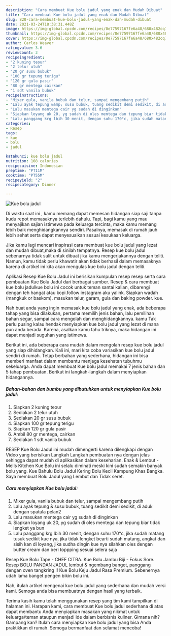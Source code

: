 ```yaml
---
description: "Cara membuat Kue bolu jadul yang enak dan Mudah Dibuat"
title: "Cara membuat Kue bolu jadul yang enak dan Mudah Dibuat"
slug: 820-cara-membuat-kue-bolu-jadul-yang-enak-dan-mudah-dibuat
date: 2021-03-24T18:38:31.448Z
image: https://img-global.cpcdn.com/recipes/0e77597167fe6a48/680x482cq70/kue-bolu-jadul-foto-resep-utama.jpg
thumbnail: https://img-global.cpcdn.com/recipes/0e77597167fe6a48/680x482cq70/kue-bolu-jadul-foto-resep-utama.jpg
cover: https://img-global.cpcdn.com/recipes/0e77597167fe6a48/680x482cq70/kue-bolu-jadul-foto-resep-utama.jpg
author: Carlos Weaver
ratingvalue: 3.6
reviewcount: 3
recipeingredient:
- "2 kuning teour"
- "2 telur utuh"
- "20 gr susu bubuk"
- "100 gr tepung terigu"
- "120 gr gula pasir"
- "80 gr mentega cairkan"
- "1 sdt vanila bubuk"
recipeinstructions:
- "Mixer gula, vanila bubuk dan telur, sampai mengembang putih"
- "Lalu ayak tepung &amp; susu bubuk, tuang sedikit demi sedikit, di aduk dengan spatula pelan2"
- "Lalu masukan mentega cair yg sudah di dinginkan"
- "Siapkan loyang uk 20, yg sudah di oles mentega dan tepung biar tidak lengket ya bun"
- "Lalu panggang krg lbih 30 menit, dengan suhu 170°c, jika sudah matang tusuk sedikit kue nya, jika tidak lengket bearti sudah matang, angkat dan sisih kan di loyang, jika sudha dingin kue nya silahkan oles dengan butter cream dan beri toppping sesuai selera saja"
categories:
- Resep
tags:
- kue
- bolu
- jadul

katakunci: kue bolu jadul 
nutrition: 108 calories
recipecuisine: Indonesian
preptime: "PT11M"
cooktime: "PT55M"
recipeyield: "2"
recipecategory: Dinner

---
```



![Kue bolu jadul](https://img-global.cpcdn.com/recipes/0e77597167fe6a48/680x482cq70/kue-bolu-jadul-foto-resep-utama.jpg)

Di waktu  saat ini , kamu memang dapat memesan hidangan siap saji tanpa kudu repot memasaknya terlebih dahulu. Tapi, bagi kamu yang mau menyajikan sajian istimewa pada keluarga tercinta, maka kamu memang lebih baik menghidangkannya sendiri. Pasalnya, memasak di rumah jauh lebih sehat serta dapat menyesuaikan sesuai kesukaan keluarga.

Jika kamu lagi mencari inspirasi cara membuat kue bolu jadul yang lezat dan mudah dibuat,maka di sinilah tempatnya. Resep kue bolu jadul  sebenarnya tidak sulit untuk dibuat jika kamu mengerjakannya dengan teliti. Namun, kamu tidak perlu khawatir akan tidak berhasil dalam memasaknya 
karena di artikel ini kita akan mengulas kue bolu jadul dengan teliti.  

Aplikasi Resep Kue Bolu Jadul ini berisikan kumpulan resep resep serta cara pembuatan Kue Bolu Jadul dari berbagai sumber. Resep &amp; cara membuat kue bolu jadulkue bolu ini cocok untuk teman santai kalian, dibarengi dengan teh hangat atau kopi.follow instagram aku yalink. Siapkan wadah (mangkuk or baskom). masukan telur, garam, gula dan baking powder. kue.

Nah buat anda yang ingin memasak kue bolu jadul yang enak, ada beberapa tahap yang bisa dilakukan, pertama memilih jenis bahan, lalu pemilihan bahan segar, sampai cara mengolah dan menghidangkannya. kamu Tak perlu pusing kalau hendak menyiapkan kue bolu jadul yang lezat di mana pun anda berada. Karena, asalkan kamu  tahu triknya, maka hidangan ini dapat menjadi suguhan yang istimewa.

Berikut ini, ada beberapa cara mudah dalam mengolah resep kue bolu jadul yang siap dihidangkan. Kali ini, mari kita coba variasikan kue bolu jadul sendiri di rumah. Tetap berbahan yang sederhana, hidangan ini bisa memberi manfaat dalam membantu menjaga kesehatan tubuhmu sekeluarga. Anda dapat membuat Kue bolu jadul memakai 7 jenis bahan dan 5 tahap pembuatan. Berikut ini langkah-langkah dalam menyiapkan hidangannya.

<!--inarticleads1-->

##### Bahan-bahan dan bumbu yang dibutuhkan untuk menyiapkan Kue bolu jadul:

1. Siapkan 2 kuning teour
1. Sediakan 2 telur utuh
1. Sediakan 20 gr susu bubuk
1. Siapkan 100 gr tepung terigu
1. Siapkan 120 gr gula pasir
1. Ambil 80 gr mentega, cairkan
1. Sediakan 1 sdt vanila bubuk


RESEP Kue Bolu Jadul ini mudah dimengerti karena dilengkapi dengan Video yang berisikan Langkah Langkah pembuatan nya dengan jelas sehingga dapat mudah di aplikasikan dalam keseharian. Enak &amp; Lembut - Mells Kitchen Kue Bolu ini selalu diminati meski kini sudah semakin banyak bolu yang. Kue Bahulu Bolu Jadul Kering Bolu Kecil Kampung Khas Bangka. Saya membuat Bolu Jadul yang Lembut dan Tidak seret. 

<!--inarticleads2-->

##### Cara menyiapkan Kue bolu jadul:

1. Mixer gula, vanila bubuk dan telur, sampai mengembang putih
1. Lalu ayak tepung &amp; susu bubuk, tuang sedikit demi sedikit, di aduk dengan spatula pelan2
1. Lalu masukan mentega cair yg sudah di dinginkan
1. Siapkan loyang uk 20, yg sudah di oles mentega dan tepung biar tidak lengket ya bun
1. Lalu panggang krg lbih 30 menit, dengan suhu 170°c, jika sudah matang tusuk sedikit kue nya, jika tidak lengket bearti sudah matang, angkat dan sisih kan di loyang, jika sudha dingin kue nya silahkan oles dengan butter cream dan beri toppping sesuai selera saja


Resep Kue Bolu Tape - CHEF CITRA. Kue Bolu Jambu Biji - Fokus Sore. Resep BOLU PANDAN JADUL lembut &amp; ngembang banget, panggang dengan oven tangkring !! Kue Bolu Keju Jadul Rasa Premium. Sebenernya udah lama banget pengen bikin bolu ini. 

Nah, itulah artikel mengenai  kue bolu jadul  yang sederhana dan mudah versi kami. Semoga anda bisa membuatnya dengan hasil yang terbaik. 

Terima kasih kamu telah menggunakan resep yang tim kami tampilkan di halaman ini. Harapan kami, cara membuat  Kue bolu jadul sederhana di atas dapat membantu Anda menyiapkan masakan yang nikmat untuk keluarga/teman ataupun menjadi ide dalam berbisnis kuliner. Gimana nih? Gampang kan? Itulah cara menyiapkan kue bolu jadul yang bisa Anda praktikkan di rumah. Semoga bermanfaat dan selamat mencoba!

